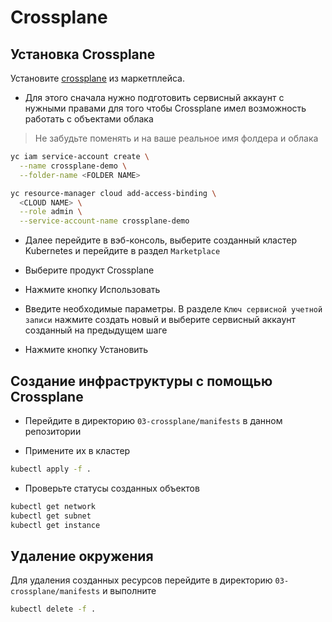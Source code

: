 # Crossplane

## Установка Crossplane

Установите [crossplane](https://crossplane.io/) из маркетплейса.

* Для этого сначала нужно подготовить сервисный аккаунт с нужными правами
для того чтобы Crossplane имел возможность работать с объектами облака

> Не забудьте поменять <FOLDER NAME> и <CLOUD NAME> на ваше реальное имя фолдера и облака

```bash
yc iam service-account create \
  --name crossplane-demo \
  --folder-name <FOLDER NAME>

yc resource-manager cloud add-access-binding \
  <CLOUD NAME> \
  --role admin \
  --service-account-name crossplane-demo
```

* Далее перейдите в вэб-консоль, выберите созданный кластер Kubernetes
и перейдите в раздел `Marketplace`

* Выберите продукт Crossplane

* Нажмите кнопку Использовать

* Введите необходимые параметры.
В разделе `Ключ сервисной учетной записи` нажмите создать новый и выберите
сервисный аккаунт созданный на предыдущем шаге

* Нажмите кнопку Установить

## Создание инфраструктуры с помощью Crossplane

* Перейдите в директорию `03-crossplane/manifests` в данном репозитории

* Примените их в кластер

```bash
kubectl apply -f .
```

* Проверьте статусы созданных объектов

```bash
kubectl get network
kubectl get subnet
kubectl get instance
```

## Удаление окружения

Для удаления созданных ресурсов перейдите в директорию `03-crossplane/manifests`
и выполните

```bash
kubectl delete -f .
```
